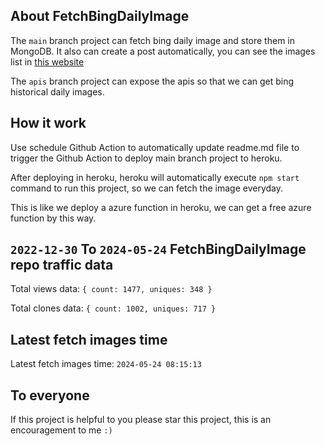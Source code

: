 ## About FetchBingDailyImage

The `main` branch project can fetch bing daily image and store them in MongoDB.
It also can create a post automatically, you can see the images list in [this website](https://oursalbum.netlify.app)

The `apis` branch project can expose the apis so that we can get bing historical daily images.

## How it work

Use schedule Github Action to automatically update readme.md file to trigger the Github Action to deploy main branch project to heroku.

After deploying in heroku, heroku will automatically execute `npm start` command to run this project, so we can fetch the image everyday.

This is like we deploy a azure function in heroku, we can get a free azure function by this way.

## `2022-12-30` To `2024-05-24` FetchBingDailyImage repo traffic data

Total views data: `{ count: 1477, uniques: 348 }`

Total clones data: `{ count: 1002, uniques: 717 }`

## Latest fetch images time

Latest fetch images time: `2024-05-24 08:15:13`

## To everyone

If this project is helpful to you please star this project, this is an encouragement to me `:)`



